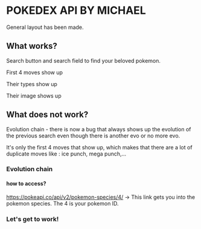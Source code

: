 # POKEDEX API BY MICHAEL

General layout has been made. 

## What works? 
  Search button and search field to find your beloved pokemon.  
  
  First 4 moves show up
  
  Their types show up
  
  Their image shows up

## What does not work? 
  Evolution chain - there is now a bug that always shows up the evolution of the previous search even though there is another evo or no more evo. 
  
  It's only the first 4 moves that show up, which makes that there are a lot of duplicate moves like : ice punch, mega punch,...


### Evolution chain 
  #### how to access? 
  https://pokeapi.co/api/v2/pokemon-species/4/ -> This link gets you into the pokemon species. The 4 is your pokemon ID. 

### Let's get to work!
